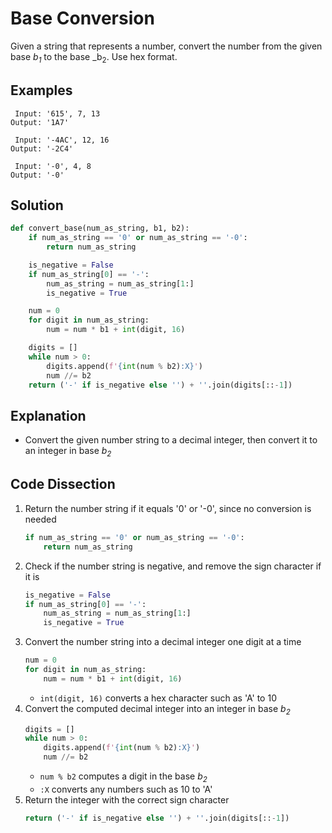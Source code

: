 # Base Conversion
Given a string that represents a number, convert the number from the given base _b<sub>1</sub>_ to the base _b<sub>2</sub>. Use hex format.

## Examples
```
 Input: '615', 7, 13
Output: '1A7'

 Input: '-4AC', 12, 16
Output: '-2C4'

 Input: '-0', 4, 8
Output: '-0'
```

## Solution
```python
def convert_base(num_as_string, b1, b2):
    if num_as_string == '0' or num_as_string == '-0':
        return num_as_string

    is_negative = False
    if num_as_string[0] == '-':
        num_as_string = num_as_string[1:]
        is_negative = True

    num = 0
    for digit in num_as_string:
        num = num * b1 + int(digit, 16)

    digits = []
    while num > 0:
        digits.append(f'{int(num % b2):X}')
        num //= b2
    return ('-' if is_negative else '') + ''.join(digits[::-1])
```

## Explanation
* Convert the given number string to a decimal integer, then convert it to an integer in base _b<sub>2</sub>_

## Code Dissection
1. Return the number string if it equals '0' or '-0', since no conversion is needed
    ```python
    if num_as_string == '0' or num_as_string == '-0':
        return num_as_string
    ```
2. Check if the number string is negative, and remove the sign character if it is
    ```python
    is_negative = False
    if num_as_string[0] == '-':
        num_as_string = num_as_string[1:]
        is_negative = True
    ```
3. Convert the number string into a decimal integer one digit at a time
    ```python
    num = 0
    for digit in num_as_string:
        num = num * b1 + int(digit, 16)
    ```
    * `int(digit, 16)` converts a hex character such as 'A' to 10
4. Convert the computed decimal integer into an integer in base _b<sub>2</sub>_
    ```python
    digits = []
    while num > 0:
        digits.append(f'{int(num % b2):X}')
        num //= b2
    ```
    * `num % b2` computes a digit in the base _b<sub>2</sub>_
    * `:X` converts any numbers such as 10 to 'A'
5. Return the integer with the correct sign character
    ```python
    return ('-' if is_negative else '') + ''.join(digits[::-1])
    ```